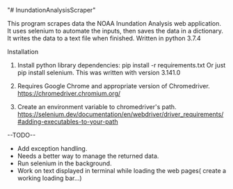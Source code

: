 "# InundationAnalysisScraper"

This program scrapes data the NOAA Inundation Analysis web application. It uses selenium to automate the inputs, then saves the data in a dictionary. It writes the data to a text file when finished. Written in python 3.7.4

Installation
1. Install python library dependencies: pip install -r requirements.txt
   Or just pip install selenium. This was written with version 3.141.0

2. Requires Google Chrome and appropriate version of Chromedriver.
   https://chromedriver.chromium.org/

3.  Create an environment variable to chromedriver's path.
    https://selenium.dev/documentation/en/webdriver/driver_requirements/#adding-executables-to-your-path

--TODO--
- Add exception handling.
- Needs a better way to manage the returned data.
- Run selenium in the background. 
- Work on text displayed in terminal while loading the web pages( create a working loading bar...)

